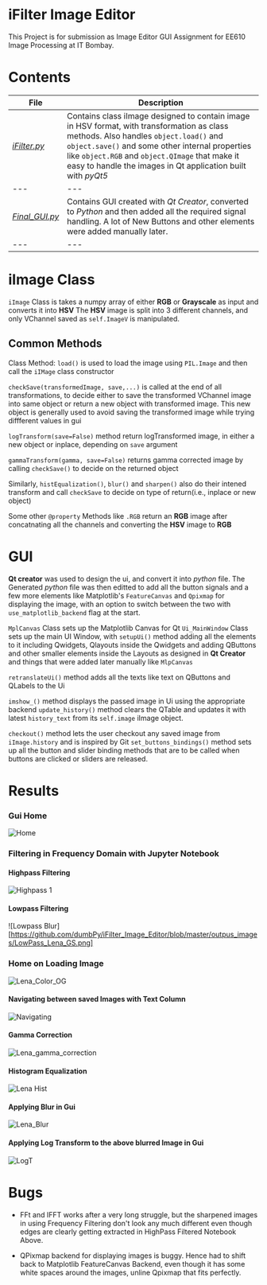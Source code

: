 # iFilter Image Editor
This Project is for submission as Image Editor GUI Assignment for EE610 Image Processing at IT Bombay.

# Contents
|**File**|**Description**|
|---|---|
|[*iFilter.py*](https://github.com/dumbPy/iFilter_Image_Editor/blob/master/iImage.py)|Contains class iImage designed to contain image in HSV format, with transformation as class methods. Also handles `object.load()` and `object.save()` and some other internal properties like `object.RGB` and `object.QImage` that make it easy to handle the images in Qt application built with *pyQt5*|
|---|---|
|[*Final_GUI.py*](https://github.com/dumbPy/iFilter_Image_Editor/blob/master/Final_GUI.py)|Contains GUI created with *Qt Creator*, converted to *Python* and then added all the required signal handling. A lot of New Buttons and other elements were added manually later.|
|---|---|


# iImage Class
`iImage` Class is takes a numpy array of either **RGB** or **Grayscale** as input and converts it into **HSV**
The **HSV** image is split into 3 different channels, and only VChannel saved as `self.ImageV` is manipulated.

## Common Methods
Class Method: `load()` is used to load the image using `PIL.Image` and then call the `iIMage` class constructor

`checkSave(transformedImage, save,...)` is called at the end of all transformations, to decide either to save the transformed VChannel image into same object or return a new object with transformed image. This new object is generally used to avoid saving the transformed image while trying diffferent values in gui

`logTransform(save=False)` method return logTransformed image, in either a new object or inplace, depending on `save` argument

`gammaTransform(gamma, save=False)` returns gamma corrected image by calling `checkSave()` to decide on the returned object

Similarly, `histEqualization()`, `blur()` and `sharpen()` also do their intened transform and call `checkSave` to decide on type of return(i.e., inplace or new object)

Some other `@property` Methods like `.RGB` return an **RGB** image after concatnating all the channels and converting the **HSV** image to **RGB**

# GUI
**Qt creator** was used to design the ui, and convert it into *python* file. The Generated *python* file was then editted to add all the button signals and a few more elements like Matplotlib's `FeatureCanvas` and `Qpixmap` for displaying the image, with an option to switch between the two with `use_matplotlib_backend` flag at the start.

`MplCanvas` Class sets up the Matplotlib Canvas for Qt
`Ui_MainWindow` Class sets up the main UI Window, with `setupUi()` method adding all the elements to it including Qwidgets, Qlayouts inside the Qwidgets and adding QButtons and other smaller elements inside the Layouts as designed in **Qt Creator** and things that were added later manually like `MlpCanvas`

`retranslateUi()` method adds all the texts like text on QButtons and QLabels to the Ui

`imshow_()` method displays the passed image in Ui using the appropriate backend
`update_history()` method clears the QTable and updates it with latest `history_text` from its `self.image` iImage object.

`checkout()` method lets the user checkout any saved image from `iImage.history` and is inspired by Git
`set_buttons_bindings()` method sets up all the button and slider binding methods that are to be called when buttons are clicked or sliders are released.

# Results

### Gui Home
![Home](https://github.com/dumbPy/iFilter_Image_Editor/blob/master/outpus_images/home.png)

### Filtering in Frequency Domain with Jupyter Notebook
#### Highpass Filtering
![Highpass 1](https://github.com/dumbPy/iFilter_Image_Editor/blob/master/outpus_images/HighPass_House.png)
#### Lowpass Filtering
![Lowpass Blur][https://github.com/dumbPy/iFilter_Image_Editor/blob/master/outpus_images/LowPass_Lena_GS.png]

### Home on Loading Image
![Lena_Color_OG](https://github.com/dumbPy/iFilter_Image_Editor/blob/master/outpus_images/Lena_Color.png)

#### Navigating between saved Images with Text Column
![Navigating](https://github.com/dumbPy/iFilter_Image_Editor/blob/master/outpus_images/Navigating.png)

#### Gamma Correction
![Lena_gamma_correction](https://github.com/dumbPy/iFilter_Image_Editor/blob/master/outpus_images/Lena_GS_Gamma.png)

#### Histogram Equalization
![Lena Hist](https://github.com/dumbPy/iFilter_Image_Editor/blob/master/outpus_images/Lena_GS_Hist.png)

#### Applying Blur in Gui
![Lena_Blur](https://github.com/dumbPy/iFilter_Image_Editor/blob/master/outpus_images/Lena_Color_Blur.png)

#### Applying Log Transform to the above blurred Image in Gui
![LogT](https://github.com/dumbPy/iFilter_Image_Editor/blob/master/outpus_images/Lena_Color_Blur_LogT.png)


# Bugs
* FFt and IFFT works after a very long struggle, but the sharpened images in using Frequency Filtering don't look any much different even though edges are clearly getting extracted in HighPass Filtered Notebook Above.

* QPixmap backend for displaying images is buggy. Hence had to shift back to Matplotlib FeatureCanvas Backend, even though it has some white spaces around the images, unline Qpixmap that fits perfectly.
